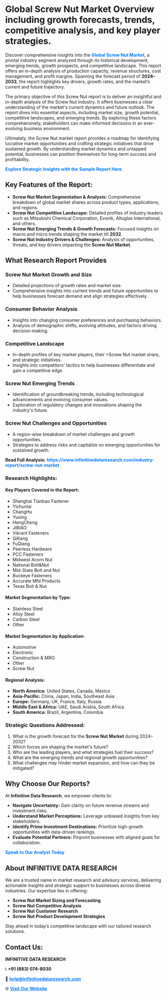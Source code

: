 <h1>Global Screw Nut Market Overview including growth forecasts, trends, competitive analysis, and key player strategies.</h1>
<p>
Discover comprehensive insights into the 
<a href="https://www.infinitivedataresearch.com/industry-report/screw-nut-market" rel="dofollow" style="color: #007BFF; text-decoration: none;"><strong>Global Screw Nut Market</strong></a>, a pivotal industry segment analyzed through its historical development, emerging trends, growth prospects, and competitive landscape. This report offers an in-depth analysis of production capacity, revenue structures, cost management, and profit margins. Spanning the forecast period of <strong>2024–2033</strong>, the report highlights key drivers, growth rates, and the market’s current and future trajectory.
</p>
<p>
The primary objective of this Screw Nut report is to deliver an insightful and in-depth analysis of the Screw Nut industry. It offers businesses a clear understanding of the market's current dynamics and future outlook. The report dives into essential aspects, including market size, growth potential, competitive landscapes, and emerging trends. By exploring these factors comprehensively, stakeholders can make informed decisions in an ever-evolving business environment.
</p>
<p>
Ultimately, the Screw Nut market report provides a roadmap for identifying lucrative market opportunities and crafting strategic initiatives that drive sustained growth. By understanding market dynamics and untapped potential, businesses can position themselves for long-term success and profitability.
</p>
<p>
<a href="https://www.infinitivedataresearch.com/request-sample/reportId=110230" style="color: #007BFF; text-decoration: none;"><strong>Explore Strategic Insights with the Sample Report Here</strong></a>
</p>

<h2>Key Features of the Report:</h2>
<ul>
<li><strong>Screw Nut Market Segmentation & Analysis:</strong> Comprehensive breakdown of global market shares across product types, applications, and regions.</li>
<li><strong>Screw Nut Competitive Landscape:</strong> Detailed profiles of industry leaders such as Mitsubishi Chemical Corporation, Evonik, Altuglas International, and others.</li>
<li><strong>Screw Nut Emerging Trends & Growth Forecasts:</strong> Focused insights on macro and micro trends shaping the market till <strong>2032</strong>.</li>
<li><strong>Screw Nut Industry Drivers & Challenges:</strong> Analysis of opportunities, threats, and key drivers impacting the <strong>Screw Nut Market</strong>.</li>
</ul>

<h2>What Research Report Provides</h2>
<h3>Screw Nut Market Growth and Size</h3>
<ul>
<li>Detailed projections of growth rates and market size.</li>
<li>Comprehensive insights into current trends and future opportunities to help businesses forecast demand and align strategies effectively.</li>
</ul>

<h3>Consumer Behavior Analysis</h3>
<ul>
<li>Insights into changing consumer preferences and purchasing behaviors.</li>
<li>Analysis of demographic shifts, evolving attitudes, and factors driving decision-making.</li>
</ul>

<h3>Competitive Landscape</h3>
<ul>
<li>In-depth profiles of key market players, their >Screw Nut market share, and strategic initiatives.</li>
<li>Insights into competitors' tactics to help businesses differentiate and gain a competitive edge.</li>
</ul>

<h3>Screw Nut Emerging Trends</h3>
<ul>
<li>Identification of groundbreaking trends, including technological advancements and evolving consumer values.</li>
<li>Exploration of regulatory changes and innovations shaping the industry's future.</li>
</ul>

<h3>Screw Nut Challenges and Opportunities</h3>
<ul>
<li>A region-wise breakdown of market challenges and growth opportunities.</li>
<li>Strategies to address risks and capitalize on emerging opportunities for sustained growth.</li>
</ul>
<p><strong>Read Full Analysis:</strong> <a href="https://www.infinitivedataresearch.com/industry-report/screw-nut-market" rel="dofollow" style="color: #007BFF; text-decoration: none;"><strong>https://www.infinitivedataresearch.com/industry-report/screw-nut-market</strong></a></p>
<h3>Research Highlights:</h3>
<h4>Key Players Covered in the Report:</h4>
<ul><li>Shanghai Tianbao Fastener</li><li>Yichunlai</li><li>ChangHu</li><li>Yuxing</li><li>HengCheng</li><li>JIBIAO</li><li>Vikrant Fasteners</li><li>QiKang</li><li>FuQiang</li><li>Peerless Hardware</li><li>PCC Fasteners</li><li>Midwest Acorn Nut</li><li>National Bolt&amp;Nut</li><li>Mid-State Bolt and Nut</li><li>Buckeye Fasteners</li><li>Accurate Mfd Products</li><li>Texas Bolt &amp; Nut</li></ul>
<h4>Market Segmentation by Type:</h4>
<ul><li>Stainless Steel</li><li>Alloy Steel</li><li>Carbon Steel</li><li>Other</li></ul>
<h4>Market Segmentation by Application:</h4>
<ul><li>Automotive</li><li>Electronic</li><li>Construction &amp; MRO</li><li>Other</li><li>Screw Nut</li></ul>

<h4>Regional Analysis:</h4>
<ul>
<li><strong>North America:</strong> United States, Canada, Mexico</li>
<li><strong>Asia-Pacific:</strong> China, Japan, India, Southeast Asia</li>
<li><strong>Europe:</strong> Germany, UK, France, Italy, Russia</li>
<li><strong>Middle East & Africa:</strong> UAE, Saudi Arabia, South Africa</li>
<li><strong>South America:</strong> Brazil, Argentina, Colombia</li>
</ul>

<h3>Strategic Questions Addressed:</h3>
<ol>
<li>What is the growth forecast for the <strong>Screw Nut Market</strong> during 2024–2032?</li>
<li>Which forces are shaping the market's future?</li>
<li>Who are the leading players, and what strategies fuel their success?</li>
<li>What are the emerging trends and regional growth opportunities?</li>
<li>What challenges may hinder market expansion, and how can they be mitigated?</li>
</ol>

<h2>Why Choose Our Reports?</h2>
<p>At <strong>Infinitive Data Research</strong>, we empower clients to:</p>
<ul>
<li><strong>Navigate Uncertainty:</strong> Gain clarity on future revenue streams and investment risks.</li>
<li><strong>Understand Market Perceptions:</strong> Leverage unbiased insights from key stakeholders.</li>
<li><strong>Identify Prime Investment Destinations:</strong> Prioritize high-growth opportunities with data-driven rankings.</li>
<li><strong>Evaluate Potential Partners:</strong> Pinpoint businesses with aligned goals for collaboration.</li>
</ul>
<p><a href="https://www.infinitivedataresearch.com/industry-report/screw-nut-market" rel="dofollow" style="color: #007BFF; text-decoration: none;"><strong>Speak to Our Analyst Today</strong></a></p>

<h2>About INFINITIVE DATA RESEARCH</h2>
<p>We are a trusted name in market research and advisory services, delivering actionable insights and strategic support to businesses across diverse industries. Our expertise lies in offering:</p>
<ul>
<li><strong>Screw Nut Market Sizing and Forecasting</strong></li>
<li><strong>Screw Nut Competitive Analysis</strong></li>
<li><strong>Screw Nut Customer Research</strong></li>
<li><strong>Screw Nut Product Development Strategies</strong></li>
</ul>
<p>Stay ahead in today’s competitive landscape with our tailored research solutions.</p>

<h2>Contact Us:</h2>
<p><strong>INFINITIVE DATA RESEARCH</strong></p>
<p>📞 <strong>+91 (883) 074-8030</strong></p>
<p>📧 <strong><a href="mailto:help@infinitivedataresearch.com" style="color: #007BFF;">help@infinitivedataresearch.com</a></strong></p>
<p>🌐 <strong><a href="https://www.infinitivedataresearch.com" rel="dofollow" style="color: #007BFF;">Visit Our Website</a></strong></p>